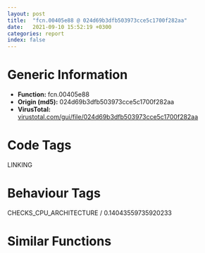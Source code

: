 ```yaml
---
layout: post
title:  "fcn.00405e88 @ 024d69b3dfb503973cce5c1700f282aa"
date:   2021-09-10 15:52:19 +0300
categories: report
index: false
---
```


# Generic Information
- **Function:** fcn.00405e88
- **Origin (md5):** 024d69b3dfb503973cce5c1700f282aa
- **VirusTotal:** [virustotal.com/gui/file/024d69b3dfb503973cce5c1700f282aa][virustotal_ref]

# Code Tags
<span class="tag" id="LINKING">LINKING</span>


# Behaviour Tags
<span class="bhv-tag" id="CHECKS_CPU_ARCHITECTURE">CHECKS_CPU_ARCHITECTURE / 0.14043559735920233</span>

# Similar Functions
<script type="text/javascript" src="https://www.gstatic.com/charts/loader.js"></script>
<script type="text/javascript">

    google.charts.load('current', {'packages':['corechart']});
    google.charts.setOnLoadCallback(drawChart);

    function drawChart() {
    var data = new google.visualization.DataTable();
        data.addColumn('number', 'X');
        data.addColumn('number', 'Y');
        data.addColumn({type: 'string', role: 'tooltip', 'p': {'html': true}});
        data.addColumn({'type': 'string', 'role': 'style'});
        
        data.addRows([
    [-2.4591214656829834, -198.3507537841797, '<b><a href="/report/fcn.00405e88@024d69b3dfb503973cce5c1700f282aa">fcn.00405e88</a><br>@024d69b3dfb503973cce5c1700f282aa</b><br>mov eax, dword[esp+4]<br>push esi<br>mov esi, eax<br>push edi<br>shl esi, 3<br>mov edi, dword[esi+0x409220]<br>push edi<br>call dword[sym.imp.KERNEL32.dll_GetModuleHandleA]<br>test eax, eax<br>jne 0x405eaf<br>push edi<br>call dword[sym.imp.KERNEL32.dll_LoadLibraryA]<br>test eax, eax<br>je 0x405ebc<br>push dword[esi+0x409224]<br>push eax<br>call dword[sym.imp.KERNEL32.dll_GetProcAddress]<br>pop edi<br>pop esi<br>ret 4<br><eoc> ', 'point { fill-color: #e0440e; }'],
[154.72271728515625, 158.59324645996094, '<b><a href="/report/fcn.004062fc@e7f0482c425f7bc9cd320f60c1cfa28c">fcn.004062fc</a><br>@e7f0482c425f7bc9cd320f60c1cfa28c</b><br>push esi<br>mov esi, dword[esp+8]<br>push edi<br>mov edi, dword[esi*8+0x40b060]<br>push edi<br>call dword[sym.imp.KERNEL32.dll_GetModuleHandleA]<br>test eax, eax<br>jne 0x40631f<br>push edi<br>call dword[sym.imp.KERNEL32.dll_LoadLibraryA]<br>test eax, eax<br>je 0x40632d<br>push dword[esi*8+0x40b064]<br>push eax<br>call dword[sym.imp.KERNEL32.dll_GetProcAddress]<br>pop edi<br>pop esi<br>ret 4<br><eoc> ', 'null'],
[58.80149459838867, -147.9484405517578, '<b><a href="/report/fcn.00405e88@983fe9598b69120a048e4bbfe8d8764c">fcn.00405e88</a><br>@983fe9598b69120a048e4bbfe8d8764c</b><br>mov eax, dword[esp+4]<br>push esi<br>mov esi, eax<br>push edi<br>shl esi, 3<br>mov edi, dword[esi+0x409220]<br>push edi<br>call dword[sym.imp.KERNEL32.dll_GetModuleHandleA]<br>test eax, eax<br>jne 0x405eaf<br>push edi<br>call dword[sym.imp.KERNEL32.dll_LoadLibraryA]<br>test eax, eax<br>je 0x405ebc<br>push dword[esi+0x409224]<br>push eax<br>call dword[sym.imp.KERNEL32.dll_GetProcAddress]<br>pop edi<br>pop esi<br>ret 4<br><eoc> ', 'null'],
[43.45652389526367, -189.69088745117188, '<b><a href="/report/fcn.00405e88@cce7ba37a5ac487b09e8c8d292223615">fcn.00405e88</a><br>@cce7ba37a5ac487b09e8c8d292223615</b><br>mov eax, dword[esp+4]<br>push esi<br>mov esi, eax<br>push edi<br>shl esi, 3<br>mov edi, dword[esi+0x409220]<br>push edi<br>call dword[sym.imp.KERNEL32.dll_GetModuleHandleA]<br>test eax, eax<br>jne 0x405eaf<br>push edi<br>call dword[sym.imp.KERNEL32.dll_LoadLibraryA]<br>test eax, eax<br>je 0x405ebc<br>push dword[esi+0x409224]<br>push eax<br>call dword[sym.imp.KERNEL32.dll_GetProcAddress]<br>pop edi<br>pop esi<br>ret 4<br><eoc> ', 'null'],
[168.8789520263672, 197.77696228027344, '<b><a href="/report/fcn.0040645d@13efdafd5b4f5d3a5dcb240b696c267c">fcn.0040645d</a><br>@13efdafd5b4f5d3a5dcb240b696c267c</b><br>push esi<br>mov esi, dword[esp+8]<br>push edi<br>mov edi, dword[esi*8+0x40b060]<br>push edi<br>call dword[sym.imp.KERNEL32.dll_GetModuleHandleA]<br>test eax, eax<br>jne 0x406480<br>push edi<br>call dword[sym.imp.KERNEL32.dll_LoadLibraryA]<br>test eax, eax<br>je 0x40648e<br>push dword[esi*8+0x40b064]<br>push eax<br>call dword[sym.imp.KERNEL32.dll_GetProcAddress]<br>pop edi<br>pop esi<br>ret 4<br><eoc> ', 'null'],
[30.306812286376953, -253.6110076904297, '<b><a href="/report/fcn.00406338@510c8408eb3f0420e19240592ddc0b5b">fcn.00406338</a><br>@510c8408eb3f0420e19240592ddc0b5b</b><br>mov eax, dword[esp+4]<br>push esi<br>mov esi, eax<br>push edi<br>shl esi, 3<br>mov edi, dword[esi+0x40a240]<br>push edi<br>call dword[sym.imp.KERNEL32.dll_GetModuleHandleA]<br>test eax, eax<br>jne 0x40635e<br>push edi<br>call fcn.004062ca<br>test eax, eax<br>je 0x40636d<br>push dword[esi+0x40a244]<br>push eax<br>call dword[sym.imp.KERNEL32.dll_GetProcAddress]<br>jmp 0x40636f<br>xor eax, eax<br>pop edi<br>pop esi<br>ret 4<br><eoc> ', 'null'],
[28.019681930541992, -114.52692413330078, '<b><a href="/report/fcn.00405d2e@8cfdb0713f3b8f9b0a5ef775f40cf182">fcn.00405d2e</a><br>@8cfdb0713f3b8f9b0a5ef775f40cf182</b><br>mov eax, dword[esp+4]<br>push esi<br>mov esi, eax<br>push edi<br>shl esi, 3<br>mov edi, dword[esi+0x409200]<br>push edi<br>call dword[sym.imp.KERNEL32.dll_GetModuleHandleA]<br>test eax, eax<br>jne 0x405d55<br>push edi<br>call dword[sym.imp.KERNEL32.dll_LoadLibraryA]<br>test eax, eax<br>je 0x405d62<br>push dword[esi+0x409204]<br>push eax<br>call dword[sym.imp.KERNEL32.dll_GetProcAddress]<br>pop edi<br>pop esi<br>ret 4<br><eoc> ', 'null'],
[104.74068450927734, 69.17486572265625, '<b><a href="/report/fcn.00406482@6c8b5339bada4cbd03f0f446da640707">fcn.00406482</a><br>@6c8b5339bada4cbd03f0f446da640707</b><br>push esi<br>mov esi, dword[esp+8]<br>push edi<br>shl esi, 3<br>mov edi, dword[esi+0x40c060]<br>push edi<br>call dword[sym.imp.KERNEL32.dll_GetModuleHandleA]<br>test eax, eax<br>jne 0x4064a7<br>push edi<br>call dword[sym.imp.KERNEL32.dll_LoadLibraryA]<br>test eax, eax<br>je 0x4064b4<br>push dword[esi+0x40c064]<br>push eax<br>call dword[sym.imp.KERNEL32.dll_GetProcAddress]<br>pop edi<br>pop esi<br>ret 4<br><eoc> ', 'null'],
[135.3146514892578, 57.968414306640625, '<b><a href="/report/fcn.00406482@e7582fc3dadb394a1457ab7e7fbbe9a7">fcn.00406482</a><br>@e7582fc3dadb394a1457ab7e7fbbe9a7</b><br>push esi<br>mov esi, dword[esp+8]<br>push edi<br>shl esi, 3<br>mov edi, dword[esi+0x40c060]<br>push edi<br>call dword[sym.imp.KERNEL32.dll_GetModuleHandleA]<br>test eax, eax<br>jne 0x4064a7<br>push edi<br>call dword[sym.imp.KERNEL32.dll_LoadLibraryA]<br>test eax, eax<br>je 0x4064b4<br>push dword[esi+0x40c064]<br>push eax<br>call dword[sym.imp.KERNEL32.dll_GetProcAddress]<br>pop edi<br>pop esi<br>ret 4<br><eoc> ', 'null'],
[-16.811492919921875, -123.24951934814453, '<b><a href="/report/fcn.00405cff@88c77a55c813a535f04a021f665ec5b4">fcn.00405cff</a><br>@88c77a55c813a535f04a021f665ec5b4</b><br>mov eax, dword[esp+4]<br>push esi<br>mov esi, eax<br>push edi<br>shl esi, 3<br>mov edi, dword[esi+0x409200]<br>push edi<br>call dword[sym.imp.KERNEL32.dll_GetModuleHandleA]<br>test eax, eax<br>jne 0x405d26<br>push edi<br>call dword[sym.imp.KERNEL32.dll_LoadLibraryA]<br>test eax, eax<br>je 0x405d33<br>push dword[esi+0x409204]<br>push eax<br>call dword[sym.imp.KERNEL32.dll_GetProcAddress]<br>pop edi<br>pop esi<br>ret 4<br><eoc> ', 'null'],
[168.75241088867188, 119.79711151123047, '<b><a href="/report/fcn.00406328@5bfd33ece1aeef8bda2c7fc886262ed9">fcn.00406328</a><br>@5bfd33ece1aeef8bda2c7fc886262ed9</b><br>push esi<br>mov esi, dword[esp+8]<br>push edi<br>mov edi, dword[esi*8+0x40c060]<br>push edi<br>call dword[sym.imp.KERNEL32.dll_GetModuleHandleA]<br>test eax, eax<br>jne 0x40634b<br>push edi<br>call dword[sym.imp.KERNEL32.dll_LoadLibraryA]<br>test eax, eax<br>je 0x406359<br>push dword[esi*8+0x40c064]<br>push eax<br>call dword[sym.imp.KERNEL32.dll_GetProcAddress]<br>pop edi<br>pop esi<br>ret 4<br><eoc> ', 'null'],
[13.170242309570312, -156.8832244873047, '<b><a href="/report/fcn.00405e88@3a780067b4fcdbc523bd6f0e3b89f181">fcn.00405e88</a><br>@3a780067b4fcdbc523bd6f0e3b89f181</b><br>mov eax, dword[esp+4]<br>push esi<br>mov esi, eax<br>push edi<br>shl esi, 3<br>mov edi, dword[esi+0x409220]<br>push edi<br>call dword[sym.imp.KERNEL32.dll_GetModuleHandleA]<br>test eax, eax<br>jne 0x405eaf<br>push edi<br>call dword[sym.imp.KERNEL32.dll_LoadLibraryA]<br>test eax, eax<br>je 0x405ebc<br>push dword[esi+0x409224]<br>push eax<br>call dword[sym.imp.KERNEL32.dll_GetProcAddress]<br>pop edi<br>pop esi<br>ret 4<br><eoc> ', 'null'],
[197.37173461914062, 157.7140350341797, '<b><a href="/report/fcn.004062fc@59b1876779e3211327c1a96e7e2c12c4">fcn.004062fc</a><br>@59b1876779e3211327c1a96e7e2c12c4</b><br>push esi<br>mov esi, dword[esp+8]<br>push edi<br>mov edi, dword[esi*8+0x40b060]<br>push edi<br>call dword[sym.imp.KERNEL32.dll_GetModuleHandleA]<br>test eax, eax<br>jne 0x40631f<br>push edi<br>call dword[sym.imp.KERNEL32.dll_LoadLibraryA]<br>test eax, eax<br>je 0x40632d<br>push dword[esi*8+0x40b064]<br>push eax<br>call dword[sym.imp.KERNEL32.dll_GetProcAddress]<br>pop edi<br>pop esi<br>ret 4<br><eoc> ', 'null'],
[121.39238739013672, 185.28440856933594, '<b><a href="/report/fcn.00406328@999ae3491971c32d67bd4c32561ea381">fcn.00406328</a><br>@999ae3491971c32d67bd4c32561ea381</b><br>push esi<br>mov esi, dword[esp+8]<br>push edi<br>mov edi, dword[esi*8+0x40c060]<br>push edi<br>call dword[sym.imp.KERNEL32.dll_GetModuleHandleA]<br>test eax, eax<br>jne 0x40634b<br>push edi<br>call dword[sym.imp.KERNEL32.dll_LoadLibraryA]<br>test eax, eax<br>je 0x406359<br>push dword[esi*8+0x40c064]<br>push eax<br>call dword[sym.imp.KERNEL32.dll_GetProcAddress]<br>pop edi<br>pop esi<br>ret 4<br><eoc> ', 'null'],
[-32.63444519042969, -165.7406005859375, '<b><a href="/report/fcn.00405e8f@0c82eefbb8a4714538e49f74fe0058a6">fcn.00405e8f</a><br>@0c82eefbb8a4714538e49f74fe0058a6</b><br>mov eax, dword[esp+4]<br>push esi<br>mov esi, eax<br>push edi<br>shl esi, 3<br>mov edi, dword[esi+0x409238]<br>push edi<br>call dword[sym.imp.KERNEL32.dll_GetModuleHandleA]<br>test eax, eax<br>jne 0x405eb6<br>push edi<br>call dword[sym.imp.KERNEL32.dll_LoadLibraryA]<br>test eax, eax<br>je 0x405ec3<br>push dword[esi+0x40923c]<br>push eax<br>call dword[sym.imp.KERNEL32.dll_GetProcAddress]<br>pop edi<br>pop esi<br>ret 4<br><eoc> ', 'null'],
[119.0808334350586, 137.86256408691406, '<b><a href="/report/fcn.004062fc@fc08a944a357dc216338592f13f65b60">fcn.004062fc</a><br>@fc08a944a357dc216338592f13f65b60</b><br>push esi<br>mov esi, dword[esp+8]<br>push edi<br>mov edi, dword[esi*8+0x40b060]<br>push edi<br>call dword[sym.imp.KERNEL32.dll_GetModuleHandleA]<br>test eax, eax<br>jne 0x40631f<br>push edi<br>call dword[sym.imp.KERNEL32.dll_LoadLibraryA]<br>test eax, eax<br>je 0x40632d<br>push dword[esi*8+0x40b064]<br>push eax<br>call dword[sym.imp.KERNEL32.dll_GetProcAddress]<br>pop edi<br>pop esi<br>ret 4<br><eoc> ', 'null'],

        ]);

    var options = {
        title: 'Similarity Plot',
        legend: 'none',
        colors: ['#dedbd9', '#e6693e', '#ec8f6e', '#f3b49f', '#f6c7b6'],
        tooltip: {isHtml: true, trigger: 'both'},
        explorer: {
        actions: ["dragToZoom", "rightClickToReset"],
        },
        chartArea: {
        width: '80%',
        height: '80%'
        },
        width: '100%',
        height: '100%'
    };

    var chart = new google.visualization.ScatterChart(document.getElementById('chart_div'));

    chart.draw(data, options);
    }
    
</script>


<div id="chart_div" style="width: 100%px; height: 100%;"></div>

# Disassembled Code
{% highlight nasm %}

mov eax, dword[esp+4]
push esi
mov esi, eax
push edi
shl esi, 3
mov edi, dword[esi+0x409220]
push edi
call dword[sym.imp.KERNEL32.dll_GetModuleHandleA]
test eax, eax
jne 0x405eaf
push edi
call dword[sym.imp.KERNEL32.dll_LoadLibraryA]
test eax, eax
je 0x405ebc
push dword[esi+0x409224]
push eax
call dword[sym.imp.KERNEL32.dll_GetProcAddress]
pop edi
pop esi
ret 4

{% endhighlight %}

[virustotal_ref]: https://www.virustotal.com/gui/file/024d69b3dfb503973cce5c1700f282aa